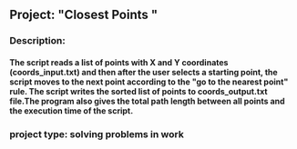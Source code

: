 ## Project: "Closest Points "

### Description:
#### The script reads a list of points with X and Y coordinates (coords_input.txt) and then after the user selects a starting point, the script moves to the next point according to the "go to the nearest point" rule. The script writes the sorted list of points to coords_output.txt file.The program also gives the total path length between all points and the execution time of the script.

### project type:   solving problems in work
